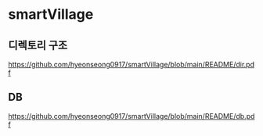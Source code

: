 # smartVillage
## 디렉토리 구조
https://github.com/hyeonseong0917/smartVillage/blob/main/README/dir.pdf

## DB
https://github.com/hyeonseong0917/smartVillage/blob/main/README/db.pdf

